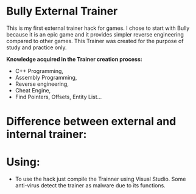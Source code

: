# Bully External Trainer

This is my first external trainer hack for games.
I chose to start with Bully because it is an epic game and it provides simpler reverse engineering compared to other games.
This Trainer was created for the purpose of study and practice only.

<strong>Knowledge acquired in the Trainer creation process:</strong><br/>
- C++ Programming, <br/>
- Assembly Programming, <br/>
- Reverse engineering,<br/>
- Cheat Engine,<br/>
- Find Pointers, Offsets, Entity List...<br/>

# Difference between external and internal trainer: 

# Using:
- To use the hack just compile the Trainner using Visual Studio.
Some anti-virus detect the trainer as malware due to its functions.
